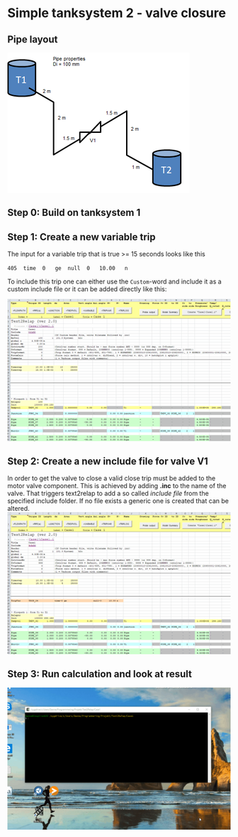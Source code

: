 # Simple tanksystem 2 - valve closure

## Pipe layout
![alt text](Tanksystem1.png "Logo Title Text 1")

## Step 0: Build on tanksystem 1

## Step 1: Create a new variable trip

The input for a variable trip that is true >= 15 seconds looks like this

`405  time  0   ge  null  0   10.00   n`

To include this trip one can either use the `Custom`-word and include it as a custom include file or it can be added directly like this:

![alt text](Add-trip.gif "Logo Title Text 1")

## Step 2: Create a new include file for valve V1
In order to get the valve to close a valid close trip must be added to the motor valve component. This is achieved by adding **.inc** to the name of the valve. That triggers text2relap to add a so called *include file* from the specified include folder. If no file exists a generic one is created that can be altered.
![alt text](Create-includefile.gif "Logo Title Text 1")


## Step 3: Run calculation and look at result
![alt text](Run-valve-closure.gif "Logo Title Text 1")
